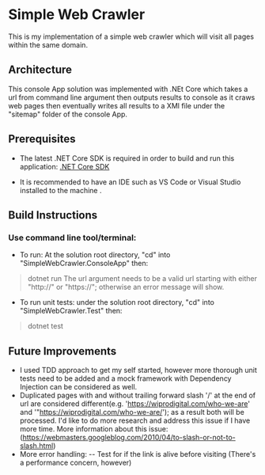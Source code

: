 # Simple Web Crawler
This is my implementation of a simple web crawler which will visit all pages within the same domain.

## Architecture
This console App solution was implemented with .NEt Core which takes a url from command line argument then outputs results to console as it craws web pages then eventually writes all results to a XMl file under the "sitemap" folder of the console App. 
 
 ## Prerequisites
 - The latest .NET Core SDK is required in order to build and run this application:
 [.NET Core SDK](https://www.microsoft.com/net/download/windows)

 - It is recommended to have an IDE such as VS Code or Visual Studio installed to the machine . 

 ## Build Instructions
 ### Use command line tool/terminal:
 - To run: At the solution root directory, "cd" into "SimpleWebCrawler.ConsoleApp" then:
 >dotnet run <url>
 The url argument needs to be a valid url starting with either "http://" or "https://"; otherwise an error message will show.
 - To run unit tests: under the solution root directory, "cd" into "SimpleWebCrawler.Test" then:
 >dotnet test

 ## Future Improvements 
  - I used TDD approach to get my self started, however more thorough unit tests need to be added and a mock framework with Dependency Injection can be considered as well.
  - Duplicated pages with and without trailing forward slash '/' at the end of url are considered different(e.g. 'https://wiprodigital.com/who-we-are' and '"https://wiprodigital.com/who-we-are/'); as a result both will be processed. I'd like to do more research and address this issue if I have more time. More information about this issue:
  (https://webmasters.googleblog.com/2010/04/to-slash-or-not-to-slash.html) 
  - More error handling: 
  -- Test for if the link is alive before visiting (There's a performance concern, however)